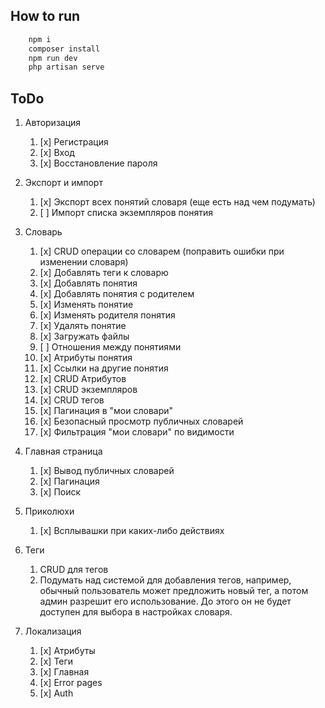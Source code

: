 
## How to run 

``` bash 
    npm i
    composer install
    npm run dev
    php artisan serve
```

## ToDo
1. Авторизация
   1. [x] Регистрация
   2. [x] Вход
   3. [x] Восстановление пароля
2. Экспорт и импорт
   1. [x] Экспорт всех понятий словаря (еще есть над чем подумать)
   2. [ ] Импорт списка экземпляров понятия
3. Словарь
   1. [x] CRUD операции со словарем (поправить ошибки при изменении словаря)
   2. [x] Добавлять теги к словарю
   3. [x] Добавлять понятия
   4. [x] Добавлять понятия с родителем
   5. [x] Изменять понятие
   6. [x] Изменять родителя понятия
   7. [x] Удалять понятие
   8. [x] Загружать файлы 
   9. [ ] Отношения между понятиями
   10. [x] Атрибуты понятия
   11. [x] Ссылки на другие понятия
   12. [x] CRUD Атрибутов
   13. [x] CRUD экземпляров
   14. [x] CRUD тегов
   15. [x] Пагинация в "мои словари"
   16. [x] Безопасный просмотр публичных словарей
   17. [x] Фильтрация "мои словари" по видимости
4. Главная страница
   1. [x] Вывод публичных словарей
   2. [x] Пагинация
   3. [x] Поиск 
5. Приколюхи
   1. [x] Всплывашки при каких-либо действиях

6. Теги
   1. CRUD для тегов
   2. Подумать над системой для добавления тегов, например, обычный пользователь может предложить новый тег, а потом админ разрешит его использование. До этого он не будет доступен для выбора в настройках словаря.

7. Локализация
   1. [x] Атрибуты
   2. [x] Теги 
   3. [x] Главная 
   4. [x] Error pages
   5. [x] Auth 
    